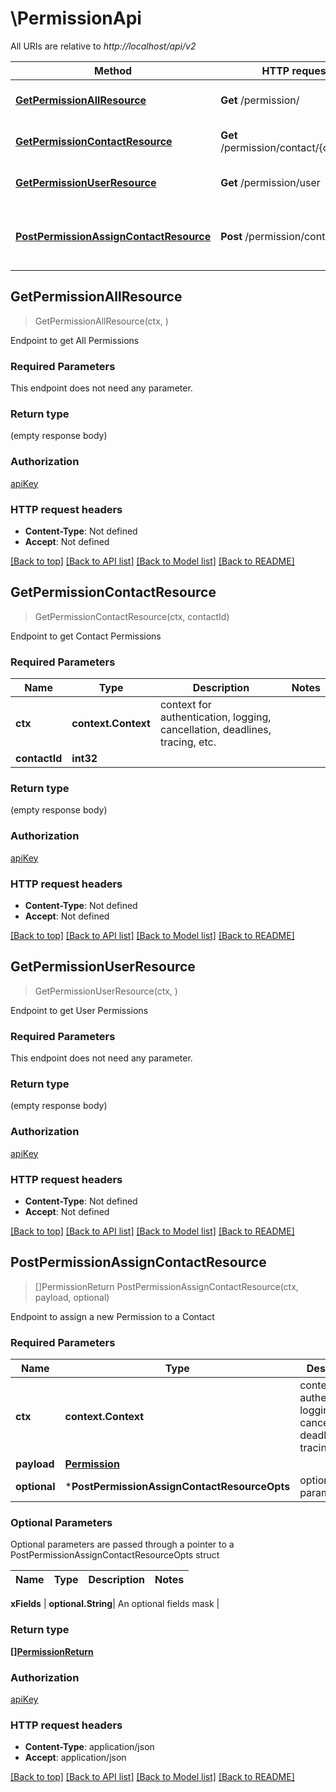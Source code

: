 # \PermissionApi

All URIs are relative to *http://localhost/api/v2*

Method | HTTP request | Description
------------- | ------------- | -------------
[**GetPermissionAllResource**](PermissionApi.md#GetPermissionAllResource) | **Get** /permission/ | Endpoint to get All Permissions
[**GetPermissionContactResource**](PermissionApi.md#GetPermissionContactResource) | **Get** /permission/contact/{contactId} | Endpoint to get Contact Permissions
[**GetPermissionUserResource**](PermissionApi.md#GetPermissionUserResource) | **Get** /permission/user | Endpoint to get User Permissions
[**PostPermissionAssignContactResource**](PermissionApi.md#PostPermissionAssignContactResource) | **Post** /permission/contact | Endpoint to assign a new Permission to a Contact



## GetPermissionAllResource

> GetPermissionAllResource(ctx, )

Endpoint to get All Permissions

### Required Parameters

This endpoint does not need any parameter.

### Return type

 (empty response body)

### Authorization

[apiKey](../README.md#apiKey)

### HTTP request headers

- **Content-Type**: Not defined
- **Accept**: Not defined

[[Back to top]](#) [[Back to API list]](../README.md#documentation-for-api-endpoints)
[[Back to Model list]](../README.md#documentation-for-models)
[[Back to README]](../README.md)


## GetPermissionContactResource

> GetPermissionContactResource(ctx, contactId)

Endpoint to get Contact Permissions

### Required Parameters


Name | Type | Description  | Notes
------------- | ------------- | ------------- | -------------
**ctx** | **context.Context** | context for authentication, logging, cancellation, deadlines, tracing, etc.
**contactId** | **int32**|  | 

### Return type

 (empty response body)

### Authorization

[apiKey](../README.md#apiKey)

### HTTP request headers

- **Content-Type**: Not defined
- **Accept**: Not defined

[[Back to top]](#) [[Back to API list]](../README.md#documentation-for-api-endpoints)
[[Back to Model list]](../README.md#documentation-for-models)
[[Back to README]](../README.md)


## GetPermissionUserResource

> GetPermissionUserResource(ctx, )

Endpoint to get User Permissions

### Required Parameters

This endpoint does not need any parameter.

### Return type

 (empty response body)

### Authorization

[apiKey](../README.md#apiKey)

### HTTP request headers

- **Content-Type**: Not defined
- **Accept**: Not defined

[[Back to top]](#) [[Back to API list]](../README.md#documentation-for-api-endpoints)
[[Back to Model list]](../README.md#documentation-for-models)
[[Back to README]](../README.md)


## PostPermissionAssignContactResource

> []PermissionReturn PostPermissionAssignContactResource(ctx, payload, optional)

Endpoint to assign a new Permission to a Contact

### Required Parameters


Name | Type | Description  | Notes
------------- | ------------- | ------------- | -------------
**ctx** | **context.Context** | context for authentication, logging, cancellation, deadlines, tracing, etc.
**payload** | [**Permission**](Permission.md)|  | 
 **optional** | ***PostPermissionAssignContactResourceOpts** | optional parameters | nil if no parameters

### Optional Parameters

Optional parameters are passed through a pointer to a PostPermissionAssignContactResourceOpts struct


Name | Type | Description  | Notes
------------- | ------------- | ------------- | -------------

 **xFields** | **optional.String**| An optional fields mask | 

### Return type

[**[]PermissionReturn**](PermissionReturn.md)

### Authorization

[apiKey](../README.md#apiKey)

### HTTP request headers

- **Content-Type**: application/json
- **Accept**: application/json

[[Back to top]](#) [[Back to API list]](../README.md#documentation-for-api-endpoints)
[[Back to Model list]](../README.md#documentation-for-models)
[[Back to README]](../README.md)


